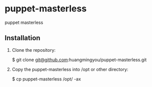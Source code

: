 puppet-masterless
=================

puppet masterless 

Installation
------------

1. Clone the repository:

	$ git clone git@github.com:huangmingyou/puppet-masterless.git

2. Copy the puppet-masterless into /opt or other directory:

	$ cp puppet-masterless /opt/ -ax
